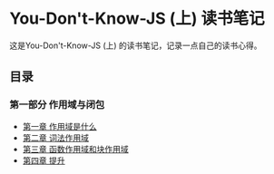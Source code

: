 # You-Don't-Know-JS (上) 读书笔记

这是You-Don't-Know-JS (上) 的读书笔记，记录一点自己的读书心得。


## 目录

### 第一部分 作用域与闭包

* [第一章 作用域是什么](https://github.com/allenGKC/You-Do-Not-Know-JS-Reading-Note/issues/1)
* [第二章 词法作用域](https://github.com/allenGKC/You-Do-Not-Know-JS-Reading-Note/issues/2) 
* [第三章 函数作用域和块作用域](https://github.com/allenGKC/You-Do-Not-Know-JS-Reading-Note/issues/3) 
* [第四章 提升](https://github.com/allenGKC/You-Do-Not-Know-JS-Reading-Note/issues/4) 
